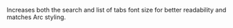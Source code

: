
Increases both the search and list of tabs font size for better readability and matches Arc styling.
